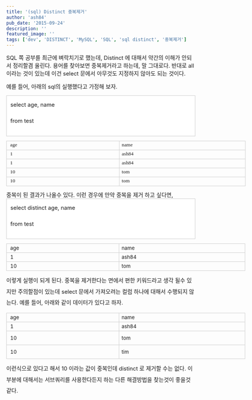```yaml
---
title: '(sql) Distinct 중복제거'
author: 'ash84'
pub_date: '2015-09-24'
description: ''
featured_image: ''
tags: ['dev', 'DISTINCT', 'MySQL', 'SQL', 'sql distinct', '중복제거']
---
```



<span style="font-size: 11pt;">SQL 쪽 공부를 최근에 벼락치기로 했는데, Distinct 에 대해서 약간의 이해가 안되서 정리할겸 올린다. 용어를 찾아보면 중복제거라고 하는데, 말 그대로다. 반대로 all 이라는 것이 있는데 이건 select 문에서 아무것도 지정하지 않아도 되는 것이다. </span>

<span style="font-size: 11pt;">예를 들어, 아래의 sql의 실행했다고 가정해 보자. </span>

<div class="txc-textbox" style="border: 1px solid rgb(203, 203, 203); background-color: rgb(255, 255, 255); padding: 10px; text-align: justify; line-height: 2;"><span style="font-size: 11pt;">select age, name</span>

<span style="font-size: 11pt;">  
</span><span style="font-size: 11pt;">  
</span><span style="font-size: 11pt;">  
</span><span style="font-size: 11pt;">  
</span><span style="font-size: 11pt;">  
</span><span style="font-size: 11pt;"></span>

<span style="font-size: 11pt;">  
</span>

<span style="font-size: 11pt;">from test</span>

</div><table align="justify" border="0" cellpadding="0" cellspacing="0" class="txc-table" style="border: none; border-collapse: collapse; font-family: 돋움; font-size: 12px; width: 638px;" width="638"><tbody><tr><td style="width: 301px; height: 24px; border: 1px solid rgb(204, 204, 204);"><span style="font-size: 10pt;"> age</span>

</td><td style="width: 337px; height: 24px; border-bottom-width: 1px; border-bottom-style: solid; border-bottom-color: rgb(204, 204, 204); border-right-width: 1px; border-right-style: solid; border-right-color: rgb(204, 204, 204); border-top-width: 1px; border-top-style: solid; border-top-color: rgb(204, 204, 204);"><span style="font-size: 10pt;">name </span>

</td></tr><tr><td style="width: 301px; height: 24px; border-bottom-width: 1px; border-bottom-style: solid; border-bottom-color: rgb(204, 204, 204); border-right-width: 1px; border-right-style: solid; border-right-color: rgb(204, 204, 204); border-left-width: 1px; border-left-style: solid; border-left-color: rgb(204, 204, 204);"><span style="font-size: 10pt;"> 1</span>

</td><td style="width: 337px; height: 24px; border-bottom-width: 1px; border-bottom-style: solid; border-bottom-color: rgb(204, 204, 204); border-right-width: 1px; border-right-style: solid; border-right-color: rgb(204, 204, 204);"><span style="font-size: 10pt;">ash84 </span>

</td></tr><tr><td style="width: 301px; height: 24px; border-bottom-width: 1px; border-bottom-style: solid; border-bottom-color: rgb(204, 204, 204); border-right-width: 1px; border-right-style: solid; border-right-color: rgb(204, 204, 204); border-left-width: 1px; border-left-style: solid; border-left-color: rgb(204, 204, 204);"><span style="font-size: 10pt;"> 1</span>

</td><td style="width: 337px; height: 24px; border-bottom-width: 1px; border-bottom-style: solid; border-bottom-color: rgb(204, 204, 204); border-right-width: 1px; border-right-style: solid; border-right-color: rgb(204, 204, 204);"><span style="font-size: 10pt;">ash84 </span>

</td></tr><tr><td style="width: 301px; height: 24px; border-bottom-width: 1px; border-bottom-style: solid; border-bottom-color: rgb(204, 204, 204); border-right-width: 1px; border-right-style: solid; border-right-color: rgb(204, 204, 204); border-left-width: 1px; border-left-style: solid; border-left-color: rgb(204, 204, 204);"><span style="font-size: 10pt;"> 10</span>

</td><td style="width: 337px; height: 24px; border-bottom-width: 1px; border-bottom-style: solid; border-bottom-color: rgb(204, 204, 204); border-right-width: 1px; border-right-style: solid; border-right-color: rgb(204, 204, 204);"><span style="font-size: 10pt;">tom </span>

</td></tr><tr><td style="width: 301px; height: 24px; border-bottom-width: 1px; border-bottom-style: solid; border-bottom-color: rgb(204, 204, 204); border-right-width: 1px; border-right-style: solid; border-right-color: rgb(204, 204, 204); border-left-width: 1px; border-left-style: solid; border-left-color: rgb(204, 204, 204);"><span style="font-size: 10pt;"> 10 </span>

</td><td style="width: 337px; height: 24px; border-bottom-width: 1px; border-bottom-style: solid; border-bottom-color: rgb(204, 204, 204); border-right-width: 1px; border-right-style: solid; border-right-color: rgb(204, 204, 204);"><span style="font-size:10pt;">tom</span>

</td></tr></tbody></table><span style="font-size: 11pt;">중복이 된 결과가 나올수 있다. 이런 경우에 만약 중복을 제거 하고 싶다면, </span>

<div class="txc-textbox" style="border: 1px solid rgb(203, 203, 203); background-color: rgb(255, 255, 255); padding: 10px; text-align: justify; line-height: 2;"><span style="font-size: 11pt;">select distinct age, name</span>

<span style="font-size: 11pt;">from test</span>

</div><table border="0" cellpadding="0" cellspacing="0" class="txc-table" style="border: none; border-collapse: collapse; font-size: 12px; width: 637px;" width="637"><tbody><tr><td style="width: 300px; height: 24px; border: 1px solid rgb(204, 204, 204);"><span style="font-size: 10pt;"> age</span>

</td><td style="width: 336px; height: 24px; border-bottom-width: 1px; border-bottom-style: solid; border-bottom-color: rgb(204, 204, 204); border-right-width: 1px; border-right-style: solid; border-right-color: rgb(204, 204, 204); border-top-width: 1px; border-top-style: solid; border-top-color: rgb(204, 204, 204);"><span style="font-size: 10pt;">name </span>

</td></tr><tr><td style="width: 300px; height: 24px; border-bottom-width: 1px; border-bottom-style: solid; border-bottom-color: rgb(204, 204, 204); border-right-width: 1px; border-right-style: solid; border-right-color: rgb(204, 204, 204); border-left-width: 1px; border-left-style: solid; border-left-color: rgb(204, 204, 204);"><span style="font-size: 10pt;"> 1</span>

</td><td style="width: 336px; height: 24px; border-bottom-width: 1px; border-bottom-style: solid; border-bottom-color: rgb(204, 204, 204); border-right-width: 1px; border-right-style: solid; border-right-color: rgb(204, 204, 204);"><span style="font-size: 10pt;">ash84 </span>

</td></tr><tr><td style="width: 300px; height: 24px; border-bottom-width: 1px; border-bottom-style: solid; border-bottom-color: rgb(204, 204, 204); border-right-width: 1px; border-right-style: solid; border-right-color: rgb(204, 204, 204); border-left-width: 1px; border-left-style: solid; border-left-color: rgb(204, 204, 204);"><span style="font-size: 10pt;"> 10 </span>

</td><td style="width: 336px; height: 24px; border-bottom-width: 1px; border-bottom-style: solid; border-bottom-color: rgb(204, 204, 204); border-right-width: 1px; border-right-style: solid; border-right-color: rgb(204, 204, 204);"><span style="font-size:10pt;">tom</span>

</td></tr></tbody></table><span style="font-size: 11pt;line-height:2">이렇게 실행이 되게 된다. 중복을 제거한다는 면에서 편한 키워드라고 생각 될수 있지만 주의할점이 있는데 select 문에서 가져오려는 컬럼 하나에 대해서 수행되지 않는다. 예를 들어, 아래와 같이 데이터가 있다고 하자. </span>

<table border="0" cellpadding="0" cellspacing="0" class="txc-table" style="border: none; border-collapse: collapse; font-size: 12px; width: 637px;" width="637"><tbody><tr><td style="width: 300px; height: 24px; border: 1px solid rgb(204, 204, 204);"><span style="font-size: 10pt;"> age</span>

</td><td style="width: 336px; height: 24px; border-bottom-width: 1px; border-bottom-style: solid; border-bottom-color: rgb(204, 204, 204); border-right-width: 1px; border-right-style: solid; border-right-color: rgb(204, 204, 204); border-top-width: 1px; border-top-style: solid; border-top-color: rgb(204, 204, 204);"><span style="font-size: 10pt;">name </span>

</td></tr><tr><td style="width: 300px; height: 24px; border-bottom-width: 1px; border-bottom-style: solid; border-bottom-color: rgb(204, 204, 204); border-right-width: 1px; border-right-style: solid; border-right-color: rgb(204, 204, 204); border-left-width: 1px; border-left-style: solid; border-left-color: rgb(204, 204, 204);"><span style="font-size: 10pt;"> 1</span>

</td><td style="width: 336px; height: 24px; border-bottom-width: 1px; border-bottom-style: solid; border-bottom-color: rgb(204, 204, 204); border-right-width: 1px; border-right-style: solid; border-right-color: rgb(204, 204, 204);"><span style="font-size: 10pt;">ash84 </span>

</td></tr><tr><td style="width: 300px; height: 37px; border-bottom-width: 1px; border-bottom-style: solid; border-bottom-color: rgb(204, 204, 204); border-right-width: 1px; border-right-style: solid; border-right-color: rgb(204, 204, 204); border-left-width: 1px; border-left-style: solid; border-left-color: rgb(204, 204, 204);"><span style="font-size: 10pt;"> 10 </span>

</td><td style="width: 336px; height: 37px; border-bottom-width: 1px; border-bottom-style: solid; border-bottom-color: rgb(204, 204, 204); border-right-width: 1px; border-right-style: solid; border-right-color: rgb(204, 204, 204);"><span style="font-size: 10pt;">tom</span>

</td></tr><tr><td rowspan="1" style="width: 300px; height: 37px; border-bottom-width: 1px; border-bottom-style: solid; border-bottom-color: rgb(204, 204, 204); border-right-width: 1px; border-right-style: solid; border-right-color: rgb(204, 204, 204); border-left-width: 1px; border-left-style: solid; border-left-color: rgb(204, 204, 204);"><span style="font-size: 10pt;"> 10  </span></td><td rowspan="1" style="width: 336px; height: 37px; border-bottom-width: 1px; border-bottom-style: solid; border-bottom-color: rgb(204, 204, 204); border-right-width: 1px; border-right-style: solid; border-right-color: rgb(204, 204, 204);"><span style="font-size:10pt;">tim </span>

</td></tr></tbody></table><span style="font-size: 11pt;line-height:2">이런식으로 있다고 해서 10 이라는 값이 중복인데 distinct 로 제거할 수는 없다. 이 부분에 대해서는 서브쿼리를 사용한다든지 하는 다른 해결방법을 찾는것이 좋을것 같다. </span>



